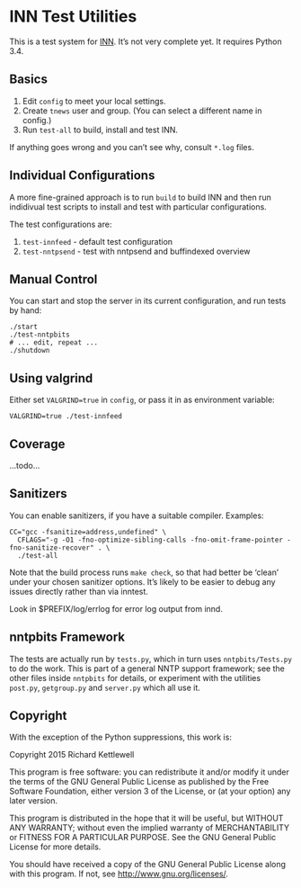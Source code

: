 INN Test Utilities
==================

This is a test system for
[INN](http://www.eyrie.org/~eagle/software/inn/).  It’s not very
complete yet.  It requires Python 3.4.

Basics
------

1. Edit `config` to meet your local settings.
2. Create `tnews` user and group.  (You can select a different name in
   config.)
3. Run `test-all` to build, install and test INN.

If anything goes wrong and you can’t see why, consult `*.log` files.

Individual Configurations
-------------------------

A more fine-grained approach is to run `build` to build INN and then
run indidivual test scripts to install and test with particular
configurations.

The test configurations are:

1. `test-innfeed` - default test configuration
2. `test-nntpsend` - test with nntpsend and buffindexed overview

Manual Control
--------------

You can start and stop the server in its current configuration, and
run tests by hand:

    ./start
    ./test-nntpbits
    # ... edit, repeat ...
    ./shutdown

Using valgrind
--------------

Either set `VALGRIND=true` in `config`, or pass it in as environment variable:

    VALGRIND=true ./test-innfeed

Coverage
--------

...todo...

Sanitizers
----------

You can enable sanitizers, if you have a suitable compiler.  Examples:

    CC="gcc -fsanitize=address,undefined" \
      CFLAGS="-g -O1 -fno-optimize-sibling-calls -fno-omit-frame-pointer -fno-sanitize-recover" . \
      ./test-all

Note that the build process runs `make check`, so that had better be
‘clean’ under your chosen sanitizer options.  It’s likely to be easier
to debug any issues directly rather than via inntest.

Look in $PREFIX/log/errlog for error log output from innd.

nntpbits Framework
------------------

The tests are actually run by `tests.py`, which in turn uses
`nntpbits/Tests.py` to do the work.  This is part of a general NNTP
support framework; see the other files inside `nntpbits` for details,
or experiment with the utilities `post.py`, `getgroup.py` and
`server.py` which all use it.

Copyright
---------

With the exception of the Python suppressions, this work is:

Copyright 2015 Richard Kettlewell

This program is free software: you can redistribute it and/or modify
it under the terms of the GNU General Public License as published by
the Free Software Foundation, either version 3 of the License, or
(at your option) any later version.

This program is distributed in the hope that it will be useful,
but WITHOUT ANY WARRANTY; without even the implied warranty of
MERCHANTABILITY or FITNESS FOR A PARTICULAR PURPOSE.  See the
GNU General Public License for more details.

You should have received a copy of the GNU General Public License
along with this program.  If not, see <http://www.gnu.org/licenses/>.
